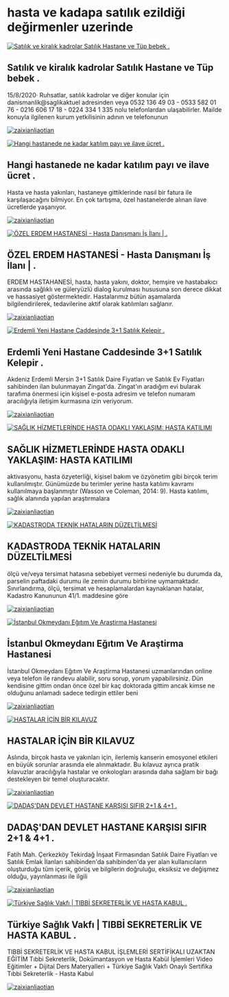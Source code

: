 # hasta ve kadapa satılık ezildiği değirmenler uzerinde
<a href="https://mnn.zoosnet.net/LR/Chatpre.aspx?id=MNN94995150&p=https://topgrinding.com/" target="_blank">![Satılık ve kiralık kadrolar Satılık Hastane ve Tüp bebek .](https://github.com/technlg/images/blob/main/16.jpg)</a>
## Satılık ve kiralık kadrolar Satılık Hastane ve Tüp bebek .
15/8/2020· Ruhsatlar, satılık kadrolar ve diğer konular için danismanlik@saglikaktuel adresinden veya 0532 136 49 03 - 0533 582 01 76 - 0216 606 17 18 - 0224 334 1 335 nolu telefonlardan ulaşabilirler. Mailde konuyla ilgilenen kurum yetkilisinin adının ve telefonunun
<a href="https://mnn.zoosnet.net/LR/Chatpre.aspx?id=MNN94995150&p=https://topgrinding.com/" target="_blank"><img src="https://github.com/technlg/images/raw/main/chat11.jpg" alt="zaixianliaotian"/></a><a href="//whatsapp.shibangsoft.com/WhatsApp.php" ><img src="https://github.com/technlg/images/raw/main/chat11.png" alt=""></a>
<a href="https://mnn.zoosnet.net/LR/Chatpre.aspx?id=MNN94995150&p=https://topgrinding.com/" target="_blank">![Hangi hastanede ne kadar katılım payı ve ilave ücret .](https://github.com/technlg/images/blob/main/63.jpg)</a>
## Hangi hastanede ne kadar katılım payı ve ilave ücret .
Hasta ve hasta yakınları, hastaneye gittiklerinde nasıl bir fatura ile karşılaşacağını bilmiyor. En çok tartışma, özel hastanelerde alınan ilave ücretlerde yaşanıyor.
<a href="https://mnn.zoosnet.net/LR/Chatpre.aspx?id=MNN94995150&p=https://topgrinding.com/" target="_blank"><img src="https://github.com/technlg/images/raw/main/chat11.jpg" alt="zaixianliaotian"/></a><a href="//whatsapp.shibangsoft.com/WhatsApp.php" ><img src="https://github.com/technlg/images/raw/main/chat11.png" alt=""></a>
<a href="https://mnn.zoosnet.net/LR/Chatpre.aspx?id=MNN94995150&p=https://topgrinding.com/" target="_blank">![ÖZEL ERDEM HASTANESİ - Hasta Danışmanı İş İlanı | .](https://github.com/technlg/images/blob/main/33.jpg)</a>
## ÖZEL ERDEM HASTANESİ - Hasta Danışmanı İş İlanı | .
ERDEM HASTAHANESİ, hasta, hasta yakını, doktor, hemşire ve hastabakıcı arasında sağlıklı ve güleryüzlü dialog kurulması hususuna son derece dikkat ve hassasiyet göstermektedir. Hastalarımız bütün aşamalarda bilgilendirilerek, tedavilerine aktif olarak katılımları sağlanır.
<a href="https://mnn.zoosnet.net/LR/Chatpre.aspx?id=MNN94995150&p=https://topgrinding.com/" target="_blank"><img src="https://github.com/technlg/images/raw/main/chat11.jpg" alt="zaixianliaotian"/></a><a href="//whatsapp.shibangsoft.com/WhatsApp.php" ><img src="https://github.com/technlg/images/raw/main/chat11.png" alt=""></a>
<a href="https://mnn.zoosnet.net/LR/Chatpre.aspx?id=MNN94995150&p=https://topgrinding.com/" target="_blank">![Erdemli Yeni Hastane Caddesinde 3+1 Satılık Kelepir .](https://github.com/technlg/images/blob/main/42.jpg)</a>
## Erdemli Yeni Hastane Caddesinde 3+1 Satılık Kelepir .
Akdeniz Erdemli Mersin 3+1 Satılık Daire Fiyatları ve Satılık Ev Fiyatları sahibinden ilan bulunmayan Zingat'da. Zingat'ın aradığım evi bularak tarafıma önermesi için kişisel e-posta adresim ve telefon numaram aracılığıyla iletişim kurmasına izin veriyorum.
<a href="https://mnn.zoosnet.net/LR/Chatpre.aspx?id=MNN94995150&p=https://topgrinding.com/" target="_blank"><img src="https://github.com/technlg/images/raw/main/chat11.jpg" alt="zaixianliaotian"/></a><a href="//whatsapp.shibangsoft.com/WhatsApp.php" ><img src="https://github.com/technlg/images/raw/main/chat11.png" alt=""></a>
<a href="https://mnn.zoosnet.net/LR/Chatpre.aspx?id=MNN94995150&p=https://topgrinding.com/" target="_blank">![SAĞLIK HİZMETLERİNDE HASTA ODAKLI YAKLAŞIM: HASTA KATILIMI](https://github.com/technlg/images/blob/main/20.jpg)</a>
## SAĞLIK HİZMETLERİNDE HASTA ODAKLI YAKLAŞIM: HASTA KATILIMI
aktivasyonu, hasta özyeterliği, kişisel bakım ve özyönetim gibi birçok terim kullanılmıştır. Günümüzde bu terimler yerine hasta katılımı kavramı kullanılmaya başlanmıştır (Wasson ve Coleman, 2014: 9). Hasta katılımı, sağlık alanında yapılan araştırmalara
<a href="https://mnn.zoosnet.net/LR/Chatpre.aspx?id=MNN94995150&p=https://topgrinding.com/" target="_blank"><img src="https://github.com/technlg/images/raw/main/chat11.jpg" alt="zaixianliaotian"/></a><a href="//whatsapp.shibangsoft.com/WhatsApp.php" ><img src="https://github.com/technlg/images/raw/main/chat11.png" alt=""></a>
<a href="https://mnn.zoosnet.net/LR/Chatpre.aspx?id=MNN94995150&p=https://topgrinding.com/" target="_blank">![KADASTRODA TEKNİK HATALARIN DÜZELTİLMESİ](https://github.com/technlg/images/blob/main/40.jpg)</a>
## KADASTRODA TEKNİK HATALARIN DÜZELTİLMESİ
ölçü ve/veya tersimat hatasına sebebiyet vermesi nedeniyle bu durumda da, parselin paftadaki durumu ile zemin durumu birbirine uymamaktadır. Sınırlandırma, ölçü, tersimat ve hesaplamalardan kaynaklanan hatalar, Kadastro Kanununun 41/1. maddesine göre
<a href="https://mnn.zoosnet.net/LR/Chatpre.aspx?id=MNN94995150&p=https://topgrinding.com/" target="_blank"><img src="https://github.com/technlg/images/raw/main/chat11.jpg" alt="zaixianliaotian"/></a><a href="//whatsapp.shibangsoft.com/WhatsApp.php" ><img src="https://github.com/technlg/images/raw/main/chat11.png" alt=""></a>
<a href="https://mnn.zoosnet.net/LR/Chatpre.aspx?id=MNN94995150&p=https://topgrinding.com/" target="_blank">![İstanbul Okmeydanı Eğıtım Ve Araştirma Hastanesi](https://github.com/technlg/images/blob/main/12.jpg)</a>
## İstanbul Okmeydanı Eğıtım Ve Araştirma Hastanesi
İstanbul Okmeydanı Eğıtım Ve Araştirma Hastanesi uzmanlarından online veya telefon ile randevu alabilir, soru sorup, yorum yapabilirsiniz. Dün kendisine gittim ondan önce özel bir kaç doktorada gittim ancak kimse ne olduğunu anlamadı sadece tedirgin ettiler beni 
<a href="https://mnn.zoosnet.net/LR/Chatpre.aspx?id=MNN94995150&p=https://topgrinding.com/" target="_blank"><img src="https://github.com/technlg/images/raw/main/chat11.jpg" alt="zaixianliaotian"/></a><a href="//whatsapp.shibangsoft.com/WhatsApp.php" ><img src="https://github.com/technlg/images/raw/main/chat11.png" alt=""></a>
<a href="https://mnn.zoosnet.net/LR/Chatpre.aspx?id=MNN94995150&p=https://topgrinding.com/" target="_blank">![HASTALAR İÇİN BİR KILAVUZ](https://github.com/technlg/images/blob/main/30.jpg)</a>
## HASTALAR İÇİN BİR KILAVUZ
Aslında, birçok hasta ve yakınları için, ilerlemiş kanserin emosyonel etkileri en büyük sorunlar arasında ele alınmaktadır. Bu kılavuz ayrıca pratik kılavuzlar aracılığıyla hastalar ve onkologları arasında daha sağlam bir bağı destekleyen bir temel oluşturacaktır.
<a href="https://mnn.zoosnet.net/LR/Chatpre.aspx?id=MNN94995150&p=https://topgrinding.com/" target="_blank"><img src="https://github.com/technlg/images/raw/main/chat11.jpg" alt="zaixianliaotian"/></a><a href="//whatsapp.shibangsoft.com/WhatsApp.php" ><img src="https://github.com/technlg/images/raw/main/chat11.png" alt=""></a>
<a href="https://mnn.zoosnet.net/LR/Chatpre.aspx?id=MNN94995150&p=https://topgrinding.com/" target="_blank">![DADAŞ'DAN DEVLET HASTANE KARŞISI SIFIR 2+1 & 4+1 .](https://github.com/technlg/images/blob/main/18.jpg)</a>
## DADAŞ'DAN DEVLET HASTANE KARŞISI SIFIR 2+1 & 4+1 .
Fatih Mah. Çerkezköy Tekirdağ İnşaat Firmasından Satılık Daire Fiyatları ve Satılık Emlak İlanları sahibinden'da sahibinden'da yer alan kullanıcıların oluşturduğu tüm içerik, görüş ve bilgilerin doğruluğu, eksiksiz ve değişmez olduğu, yayınlanması ile ilgili 
<a href="https://mnn.zoosnet.net/LR/Chatpre.aspx?id=MNN94995150&p=https://topgrinding.com/" target="_blank"><img src="https://github.com/technlg/images/raw/main/chat11.jpg" alt="zaixianliaotian"/></a><a href="//whatsapp.shibangsoft.com/WhatsApp.php" ><img src="https://github.com/technlg/images/raw/main/chat11.png" alt=""></a>
<a href="https://mnn.zoosnet.net/LR/Chatpre.aspx?id=MNN94995150&p=https://topgrinding.com/" target="_blank">![Türkiye Sağlık Vakfı | TIBBİ SEKRETERLİK VE HASTA KABUL .](https://github.com/technlg/images/blob/main/10.jpg)</a>
## Türkiye Sağlık Vakfı | TIBBİ SEKRETERLİK VE HASTA KABUL .
TIBBİ SEKRETERLİK VE HASTA KABUL İŞLEMLERİ SERTİFİKALI UZAKTAN EĞİTİM Tıbbi Sekreterlik, Dokümantasyon ve Hasta Kabül İşlemleri Video Eğitimler + Dijital Ders Materyalleri + Türkiye Sağlık Vakfı Onaylı Sertifika Tıbbi Sekreterlik - Hasta Kabul
<a href="https://mnn.zoosnet.net/LR/Chatpre.aspx?id=MNN94995150&p=https://topgrinding.com/" target="_blank"><img src="https://github.com/technlg/images/raw/main/chat11.jpg" alt="zaixianliaotian"/></a><a href="//whatsapp.shibangsoft.com/WhatsApp.php" ><img src="https://github.com/technlg/images/raw/main/chat11.png" alt=""></a>
